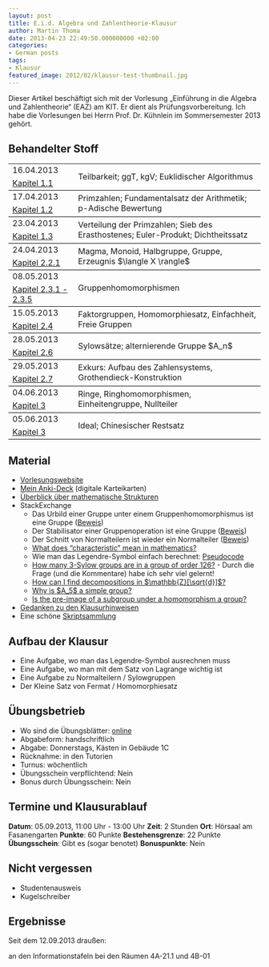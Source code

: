 ```yaml
---
layout: post
title: E.i.d. Algebra und Zahlentheorie-Klausur
author: Martin Thoma
date: 2013-04-23 22:49:50.000000000 +02:00
categories:
- German posts
tags:
- Klausur
featured_image: 2012/02/klausur-test-thumbnail.jpg
---
```

<div class="info">Dieser Artikel besch&auml;ftigt sich mit der Vorlesung &bdquo;Einf&uuml;hrung in die Algebra und Zahlentheorie&ldquo; (EAZ) am KIT. Er dient als Pr&uuml;fungsvorbereitung. Ich habe die Vorlesungen bei Herrn Prof. Dr. K&uuml;hnlein im Sommersemester 2013 geh&ouml;rt.</div>

<h2>Behandelter Stoff</h2>
<table>
<tr>
<td>16.04.2013</td>
<td rowspan="2" style="border-bottom:1px solid black;">Teilbarkeit; ggT, kgV; Euklidischer Algorithmus</td>
</tr>
<tr>
<td style="border-bottom:1px solid black;"><a href="http://www.math.kit.edu/iag3/lehre/einfalgzahl2013s/media/eazskript.pdf#page=7">Kapitel 1.1</a></td>
</tr>

<tr>
<td>17.04.2013</td>
<td rowspan="2" style="border-bottom:1px solid black;">Primzahlen; Fundamentalsatz der Arithmetik; p-Adische Bewertung</td>
</tr>
<tr>
<td style="border-bottom:1px solid black;"><a href="http://www.math.kit.edu/iag3/lehre/einfalgzahl2013s/media/eazskript.pdf#page=11">Kapitel 1.2</a></td>
</tr>

<tr>
<td>23.04.2013</td>
<td rowspan="2" style="border-bottom:1px solid black;">Verteilung der Primzahlen; Sieb des Erasthostenes; Euler-Produkt; Dichtheitssatz</td>
</tr>
<tr>
<td style="border-bottom:1px solid black;"><a href="http://www.math.kit.edu/iag3/lehre/einfalgzahl2013s/media/eazskript.pdf#page=15">Kapitel 1.3</a></td>
</tr>

<tr>
<td>24.04.2013</td>
<td rowspan="2" style="border-bottom:1px solid black;">Magma, Monoid, Halbgruppe, Gruppe, Erzeugnis $\langle X \rangle$</td>
</tr>
<tr>
<td style="border-bottom:1px solid black;"><a href="http://www.math.kit.edu/iag3/lehre/einfalgzahl2013s/media/eazskript.pdf#page=15">Kapitel 2.2.1</a></td>
</tr>

<tr>
<td>08.05.2013</td>
<td rowspan="2" style="border-bottom:1px solid black;">Gruppenhomomorphismen</td>
</tr>
<tr>
<td style="border-bottom:1px solid black;"><a href="http://www.math.kit.edu/iag3/lehre/einfalgzahl2013s/media/eazskript.pdf#page=15">Kapitel 2.3.1 - 2.3.5</a></td>
</tr>

<tr>
<td>15.05.2013</td>
<td rowspan="2" style="border-bottom:1px solid black;">Faktorgruppen, Homomorphiesatz, Einfachheit, Freie Gruppen</td>
</tr>
<tr>
<td style="border-bottom:1px solid black;"><a href="http://www.math.kit.edu/iag3/lehre/einfalgzahl2013s/media/eazskript.pdf#page=40">Kapitel 2.4</a></td>
</tr>

<tr>
<td>28.05.2013</td>
<td rowspan="2" style="border-bottom:1px solid black;">Sylows&auml;tze; alternierende Gruppe $A_n$</td>
</tr>
<tr>
<td style="border-bottom:1px solid black;"><a href="http://www.math.kit.edu/iag3/lehre/einfalgzahl2013s/media/eazskript.pdf#page=51">Kapitel 2.6</a></td>
</tr>

<tr>
<td>29.05.2013</td>
<td rowspan="2" style="border-bottom:1px solid black;">Exkurs: Aufbau des Zahlensystems, Grothendieck-Konstruktion</td>
</tr>
<tr>
<td style="border-bottom:1px solid black;"><a href="http://www.math.kit.edu/iag3/lehre/einfalgzahl2013s/media/eazskript.pdf#page=56">Kapitel 2.7</a></td>
</tr>

<tr>
<td>04.06.2013</td>
<td rowspan="2" style="border-bottom:1px solid black;">Ringe, Ringhomomorphismen, Einheitengruppe, Nullteiler</td>
</tr>
<tr>
<td style="border-bottom:1px solid black;"><a href="http://www.math.kit.edu/iag3/lehre/einfalgzahl2013s/media/eazskript.pdf#page=61">Kapitel 3</a></td>
</tr>

<tr>
<td>05.06.2013</td>
<td rowspan="2" style="border-bottom:1px solid black;">Ideal; Chinesischer Restsatz</td>
</tr>
<tr>
<td style="border-bottom:1px solid black;"><a href="http://www.math.kit.edu/iag3/lehre/einfalgzahl2013s/media/eazskript.pdf#page=65">Kapitel 3</a></td>
</tr>
</table>

<h2>Material</h2>
<ul>
  <li><a href="http://www.math.kit.edu/iag3/lehre/einfalgzahl2013s/de">Vorlesungswebsite</a></li>
  <li><a href="https://ankiweb.net/shared/info/1756853157">Mein Anki-Deck</a> (digitale Karteikarten)</li>
  <li><a href="../mathematische-strukturen/" title="Mathematische Strukturen">&Uuml;berblick &uuml;ber mathematische Strukturen</a></li>
  <li>StackExchange
    <ul>
      <li>Das Urbild einer Gruppe unter einem Gruppenhomomorphismus ist eine Gruppe (<a href="http://math.stackexchange.com/q/476508/6876">Beweis</a>)</li>
      <li>Der Stabilisator einer Gruppenoperation ist eine Gruppe (<a href="../stabilizer-subgroup-subgroup/">Beweis</a>)</li>
      <li>Der Schnitt von Normalteilern ist wieder ein Normalteiler (<a href="../intersection-two-normal-subgroups-normal-subgroup/">Beweis</a>)</li>
      <li><a href="http://math.stackexchange.com/q/479039/6876">What does &ldquo;characteristic&rdquo; mean in mathematics?</a></li>
      <li>Wie man das Legendre-Symbol einfach berechnet: <a href="https://github.com/MartinThoma/LaTeX-examples/tree/master/source-code/Pseudocode/Calculate-Legendre">Pseudocode</a></li>
      <li><a href="http://math.stackexchange.com/q/482158/6876">How many 3-Sylow groups are in a group of order 126?</a> - Durch die Frage (und die Kommentare) habe ich sehr viel gelernt!</li>
      <li><a href="http://math.stackexchange.com/q/483795/6876">How can I find decompositions in $\mathbb{Z}[\sqrt{d}]$?</a></li>
      <li><a href="http://math.stackexchange.com/q/473673/6876">Why is $A_5$ a simple group?</a></li>
      <li><a href="http://math.stackexchange.com/q/476508/6876">Is the pre-image of a subgroup under a homomorphism a group?</a></li>
    </ul>
  </li>
  <li><a href="https://github.com/MartinThoma/LaTeX-examples/tree/master/documents/eaz">Gedanken zu den Klausurhinweisen</a></li>
  <li>Eine sch&ouml;ne <a href="http://schickling.github.io/algorithms/">Skriptsammlung</a></li>
</ul>

<h2>Aufbau der Klausur</h2>
<ul>
  <li>Eine Aufgabe, wo man das Legendre-Symbol ausrechnen muss</li>
  <li>Eine Aufgabe, wo man mit dem Satz von Lagrange wichtig ist</li>
  <li>Eine Aufgabe zu Normalteilern / Sylowgruppen</li>
  <li>Der Kleine Satz von Fermat / Homomorphiesatz</li>
</ul>

<h2>&Uuml;bungsbetrieb</h2>
<ul>
<li>Wo sind die &Uuml;bungsbl&auml;tter: <a href="http://www.math.kit.edu/iag3/lehre/einfalgzahl2013s/de">online</a></li>
<li>Abgabeform: handschriftlich</li>
<li>Abgabe: Donnerstags, K&auml;sten in Geb&auml;ude 1C</li>
<li>R&uuml;cknahme: in den Tutorien</li>
<li>Turnus: w&ouml;chentlich</li>
<li>&Uuml;bungsschein verpflichtend: Nein</li>
<li>Bonus durch &Uuml;bungsschein: Nein</li>
</ul>

<h2>Termine und Klausurablauf</h2>
<strong>Datum</strong>: 05.09.2013, 11:00 Uhr - 13:00 Uhr
<strong>Zeit</strong>: 2 Stunden
<strong>Ort</strong>: H&ouml;rsaal am Fasanengarten
<strong>Punkte</strong>: 60 Punkte
<strong>Bestehensgrenze</strong>: 22 Punkte
<strong>&Uuml;bungsschein</strong>: Gibt es (sogar benotet)
<strong>Bonuspunkte</strong>: Nein

<h2>Nicht vergessen</h2>
<ul>
  <li>Studentenausweis</li>
  <li>Kugelschreiber</li>
</ul>

<h2>Ergebnisse</h2>
Seit dem 12.09.2013 drau&szlig;en:

an den Informationstafeln bei den R&auml;umen 4A-21.1 und 4B-01
